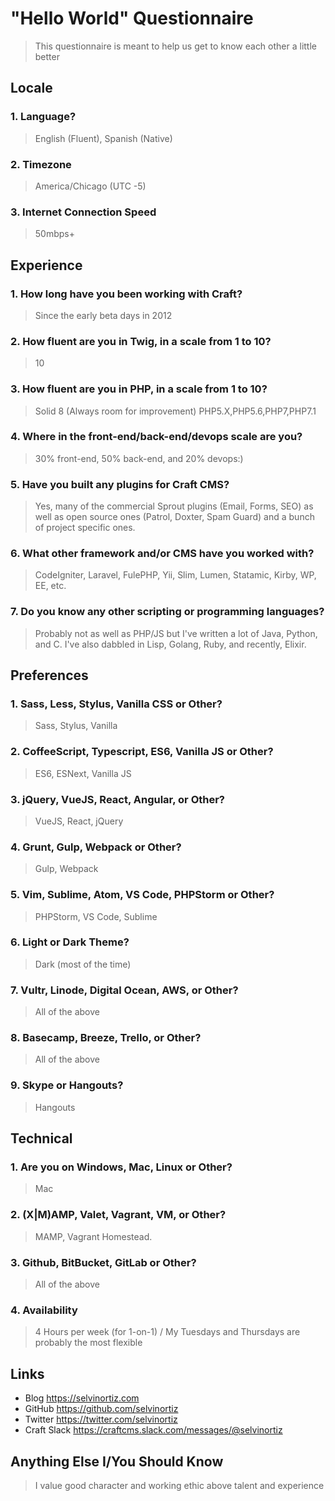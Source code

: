 # "Hello World" Questionnaire
> This questionnaire is meant to help us get to know each other a little better

## Locale
### 1. Language?
> English (Fluent), Spanish (Native)

### 2. Timezone
> America/Chicago (UTC -5)

### 3. Internet Connection Speed
> 50mbps+

## Experience
### 1. How long have you been working with Craft?
> Since the early beta days in 2012

### 2. How fluent are you in Twig, in a scale from 1 to 10?
> 10

### 3. How fluent are you in PHP, in a scale from 1 to 10?
> Solid 8 (Always room for improvement) PHP5.X,PHP5.6,PHP7,PHP7.1

### 4. Where in the front-end/back-end/devops scale are you?
> 30% front-end, 50% back-end, and 20% devops:)

### 5. Have you built any plugins for Craft CMS?
> Yes, many of the commercial Sprout plugins (Email, Forms, SEO) as well as open source ones (Patrol, Doxter, Spam Guard) and a bunch of project specific ones.

### 6. What other framework and/or CMS have you worked with?
> CodeIgniter, Laravel, FulePHP, Yii, Slim, Lumen, Statamic, Kirby, WP, EE, etc.

### 7. Do you know any other scripting or programming languages?
> Probably not as well as PHP/JS but I've written a lot of Java, Python, and C. I've also dabbled in Lisp, Golang, Ruby, and recently, Elixir.

## Preferences
### 1. Sass, Less, Stylus, Vanilla CSS or Other?
> Sass, Stylus, Vanilla

### 2. CoffeeScript, Typescript, ES6, Vanilla JS or Other?
> ES6, ESNext, Vanilla JS

### 3. jQuery, VueJS, React, Angular, or Other?
> VueJS, React, jQuery

### 4. Grunt, Gulp, Webpack or Other?
> Gulp, Webpack

### 5. Vim, Sublime, Atom, VS Code, PHPStorm or Other?
> PHPStorm, VS Code, Sublime

### 6. Light or Dark Theme?
> Dark (most of the time)

### 7. Vultr, Linode, Digital Ocean, AWS, or Other?
> All of the above

### 8. Basecamp, Breeze, Trello, or Other?
> All of the above

### 9. Skype or Hangouts?
> Hangouts

## Technical
### 1. Are you on Windows, Mac, Linux or Other?
> Mac

### 2. (X|M)AMP, Valet, Vagrant, VM, or Other?
> MAMP, Vagrant Homestead.

### 3. Github, BitBucket, GitLab or Other?
> All of the above

### 4. Availability
> 4 Hours per week (for 1-on-1) / My Tuesdays and Thursdays are probably the most flexible

## Links
- Blog https://selvinortiz.com
- GitHub https://github.com/selvinortiz
- Twitter https://twitter.com/selvinortiz
- Craft Slack https://craftcms.slack.com/messages/@selvinortiz

## Anything Else I/You Should Know
> I value good character and working ethic above talent and experience
